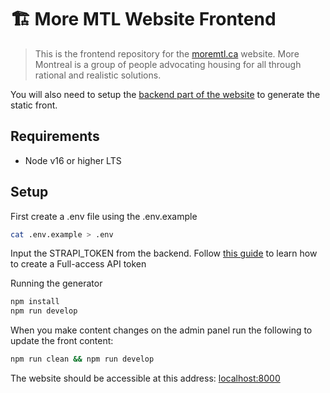 # 🏗️ More MTL Website Frontend

> This is the frontend repository for the [moremtl.ca](https://moremtl.ca) website. More Montreal is a group of people advocating housing for all through rational and realistic solutions.

You will also need to setup the [backend part of the website](https://github.com/More-Montreal/website-backend) to generate the static front.

## Requirements
- Node v16 or higher LTS

## Setup
First create a .env file using the .env.example
```sh
cat .env.example > .env
```

Input the STRAPI_TOKEN from the backend. Follow [this guide](https://docs.strapi.io/user-docs/latest/settings/managing-global-settings.html#configuring-internationalization-locales) to learn how to create a Full-access API token

Running the generator
```sh
npm install
npm run develop
```

When you make content changes on the admin panel run the following to update the front content:
```sh
npm run clean && npm run develop
```

The website should be accessible at this address: [localhost:8000](localhost:8000)